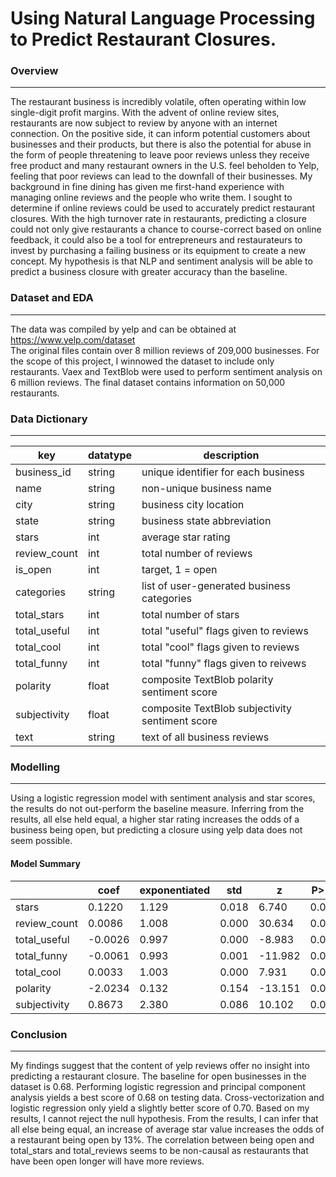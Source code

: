 # Using Natural Language Processing to Predict Restaurant Closures.  



### Overview 
---
The restaurant business is incredibly volatile, often operating within low single-digit profit margins.  With the advent of online review sites, restaurants are now subject to review by anyone with an internet connection.  On the positive side, it can inform potential customers about businesses and their products, but there is also the potential for abuse in the form of people threatening to leave poor reviews unless they receive free product and many restaurant owners in the U.S. feel beholden to Yelp, feeling that poor reviews can lead to the downfall of their businesses.  My background in fine dining has given me first-hand experience with managing online reviews and the people who write them.  I sought to determine if online reviews could be used to accurately predict restaurant closures.  With the high turnover rate in restaurants, predicting a closure could not only give restaurants a chance to course-correct based on online feedback, it could also be a tool for entrepreneurs and restaurateurs to invest by purchasing a failing business or its equipment to create a new concept.  My hypothesis is that NLP and sentiment analysis will be able to predict a business closure with greater accuracy than the baseline.  

### Dataset and EDA
---
The data was compiled by yelp and can be obtained at https://www.yelp.com/dataset  
The original files contain over 8 million reviews of 209,000 businesses.  For the scope of this project, I winnowed the dataset to include only restaurants.  Vaex and TextBlob were used to perform sentiment analysis on 6 million reviews.  The final dataset contains information on 50,000 restaurants.  

### Data Dictionary
---
|key|datatype|description
|---|---|---|
|business_id |string|unique identifier for each business|
|name|string|non-unique business name|
|city|string|business city location|
|state|string|business state abbreviation|
|stars|int|average star rating|
|review_count|int|total number of reviews|
|is_open|int|target, 1 = open|
|categories|string|list of user-generated business categories|
|total_stars|int|total number of stars|
|total_useful|int|total "useful" flags given to reviews|
|total_cool|int|total "cool" flags given to reviews|
|total_funny|int|total "funny" flags given to reivews|
|polarity|float|composite TextBlob polarity sentiment score|
|subjectivity|float|composite TextBlob subjectivity sentiment score|
|text|string|text of all business reviews|

### Modelling
---
Using a logistic regression model with sentiment analysis and star scores, the results do not out-perform the baseline measure.
Inferring from the results, all else held equal, a higher star rating increases the odds of a business being open, but predicting a closure using yelp data does not seem possible.  

#### Model Summary

|              | coef    | exponentiated | std   | z       | P>\|z\| | [0.025 | 0.975] |
|--------------|---------|---------------|-------|---------|---------|--------|--------|
| stars        | 0.1220  | 1.129         | 0.018 | 6.740   | 0.000   | 0.087  | 0.157  |
| review_count | 0.0086  | 1.008         | 0.000 | 30.634  | 0.000   | 0.008  | 0.009  |
| total_useful | -0.0026 | 0.997         | 0.000 | -8.983  | 0.000   | -0.003 | -0.002 |
| total_funny  | -0.0061 | 0.993         | 0.001 | -11.982 | 0.000   | -0.007 | -0.005 |
| total_cool   | 0.0033  | 1.003         | 0.000 | 7.931   | 0.000   | 0.002  | 0.004  |
| polarity     | -2.0234 | 0.132         | 0.154 | -13.151 | 0.000   | -2.325 | -1.722 |
| subjectivity | 0.8673  | 2.380         | 0.086 | 10.102  | 0.000   | 0.699  | 1.036  |

### Conclusion
---
My findings suggest that the content of yelp reviews offer no insight into predicting a restaurant closure.  The baseline for open businesses in the dataset is 0.68.  Performing logistic regression and principal component analysis yields a best score of 0.68 on testing data.  Cross-vectorization and logistic regression only yield a slightly better score of 0.70.  Based on my results, I cannot reject the null hypothesis.  From the results, I can infer that all else being equal, an increase of average star value increases the odds of a restaurant being open by 13%.  The correlation between being open and total_stars and total_reviews seems to be non-causal as restaurants that have been open longer will have more reviews.  
